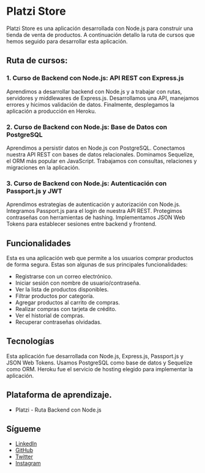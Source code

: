 # Platzi Store

Platzi Store es una aplicación desarrollada con Node.js para construir una tienda de venta de productos. A continuación detallo la ruta de cursos que hemos seguido para desarrollar esta aplicación. 

## Ruta de cursos: 

### 1. Curso de Backend con Node.js: API REST con Express.js

Aprendimos a desarrollar backend con Node.js y a trabajar con rutas, servidores y middlewares de Express.js. Desarrollamos una API, manejamos errores y hicimos validación de datos. Finalmente, desplegamos la aplicación a producción en Heroku. 

### 2. Curso de Backend con Node.js: Base de Datos con PostgreSQL

Aprendimos a persistir datos en Node.js con PostgreSQL. Conectamos nuestra API REST con bases de datos relacionales. Dominamos Sequelize, el ORM más popular en JavaScript. Trabajamos con consultas, relaciones y migraciones en la aplicación. 

### 3. Curso de Backend con Node.js: Autenticación con Passport.js y JWT

Aprendimos estrategias de autenticación y autorización con Node.js. Integramos Passport.js para el login de nuestra API REST. Protegimos contraseñas con herramientas de hashing. Implementamos JSON Web Tokens para establecer sesiones entre backend y frontend. 

## Funcionalidades 

Esta es una aplicación web que permite a los usuarios comprar productos de forma segura. Estas son algunas de sus principales funcionalidades: 

- Registrarse con un correo electrónico. 
- Iniciar sesión con nombre de usuario/contraseña. 
- Ver la lista de productos disponibles. 
- Filtrar productos por categoría. 
- Agregar productos al carrito de compras. 
- Realizar compras con tarjeta de crédito. 
- Ver el historial de compras. 
- Recuperar contraseñas olvidadas.

## Tecnologías 

Esta aplicación fue desarrollada con Node.js, Express.js, Passport.js y JSON Web Tokens. Usamos PostgreSQL como base de datos y Sequelize como ORM. Heroku fue el servicio de hosting elegido para implementar la aplicación. 

## Plataforma de aprendizaje.
- Platzi - Ruta Backend con Node.js

## Sígueme
- [LinkedIn](https://www.linkedin.com/in/wiliamsixcoy/ "LinkedIn")
- [GitHub](https://github.com/wil-ixcoy "GitHub")
- [Twitter](http://https://twitter.com/wil_ixcoy "Twitter")
- [Instagram](https://www.instagram.com/wil_ixcoy/ "Instagram")
